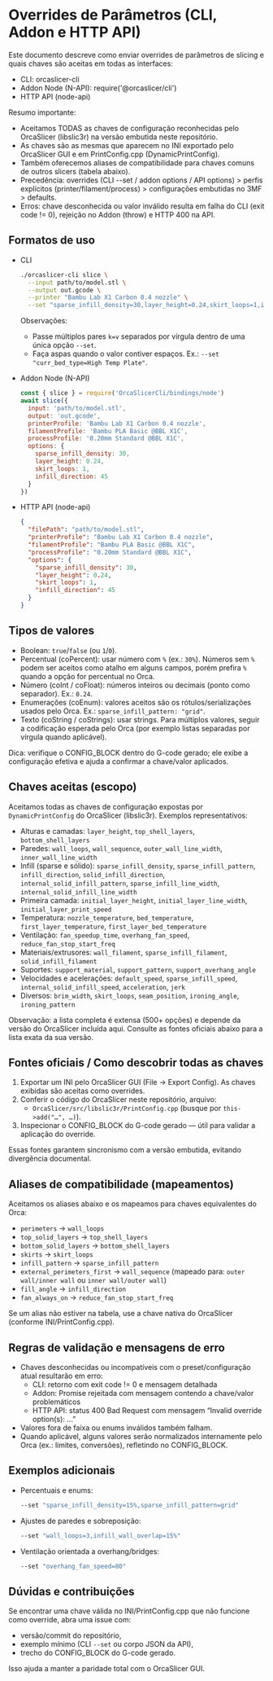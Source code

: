 # Overrides de Parâmetros (CLI, Addon e HTTP API)

Este documento descreve como enviar overrides de parâmetros de slicing e quais chaves são aceitas em todas as interfaces:
- CLI: orcaslicer-cli
- Addon Node (N-API): require('@orcaslicer/cli')
- HTTP API (node-api)

Resumo importante:
- Aceitamos TODAS as chaves de configuração reconhecidas pelo OrcaSlicer (libslic3r) na versão embutida neste repositório.
- As chaves são as mesmas que aparecem no INI exportado pelo OrcaSlicer GUI e em PrintConfig.cpp (DynamicPrintConfig).
- Também oferecemos aliases de compatibilidade para chaves comuns de outros slicers (tabela abaixo).
- Precedência: overrides (CLI --set / addon options / API options) > perfis explícitos (printer/filament/process) > configurações embutidas no 3MF > defaults.
- Erros: chave desconhecida ou valor inválido resulta em falha do CLI (exit code != 0), rejeição no Addon (throw) e HTTP 400 na API.


## Formatos de uso

- CLI
  ```bash
  ./orcaslicer-cli slice \
    --input path/to/model.stl \
    --output out.gcode \
    --printer "Bambu Lab X1 Carbon 0.4 nozzle" \
    --set "sparse_infill_density=30,layer_height=0.24,skirt_loops=1,infill_direction=45"
  ```
  Observações:
  - Passe múltiplos pares `k=v` separados por vírgula dentro de uma única opção `--set`.
  - Faça aspas quando o valor contiver espaços. Ex.: `--set "curr_bed_type=High Temp Plate"`.

- Addon Node (N-API)
  ```js
  const { slice } = require('OrcaSlicerCli/bindings/node')
  await slice({
    input: 'path/to/model.stl',
    output: 'out.gcode',
    printerProfile: 'Bambu Lab X1 Carbon 0.4 nozzle',
    filamentProfile: 'Bambu PLA Basic @BBL X1C',
    processProfile: '0.20mm Standard @BBL X1C',
    options: {
      sparse_infill_density: 30,
      layer_height: 0.24,
      skirt_loops: 1,
      infill_direction: 45
    }
  })
  ```

- HTTP API (node-api)
  ```json
  {
    "filePath": "path/to/model.stl",
    "printerProfile": "Bambu Lab X1 Carbon 0.4 nozzle",
    "filamentProfile": "Bambu PLA Basic @BBL X1C",
    "processProfile": "0.20mm Standard @BBL X1C",
    "options": {
      "sparse_infill_density": 30,
      "layer_height": 0.24,
      "skirt_loops": 1,
      "infill_direction": 45
    }
  }
  ```


## Tipos de valores

- Boolean: `true`/`false` (ou `1`/`0`).
- Percentual (coPercent): usar número com `%` (ex.: `30%`). Números sem `%` podem ser aceitos como atalho em alguns campos, porém prefira `%` quando a opção for percentual no Orca.
- Número (coInt / coFloat): números inteiros ou decimais (ponto como separador). Ex.: `0.24`.
- Enumerações (coEnum): valores aceitos são os rótulos/serializações usados pelo Orca. Ex.: `sparse_infill_pattern: "grid"`.
- Texto (coString / coStrings): usar strings. Para múltiplos valores, seguir a codificação esperada pelo Orca (por exemplo listas separadas por vírgula quando aplicável).

Dica: verifique o CONFIG_BLOCK dentro do G-code gerado; ele exibe a configuração efetiva e ajuda a confirmar a chave/valor aplicados.


## Chaves aceitas (escopo)

Aceitamos todas as chaves de configuração expostas por `DynamicPrintConfig` do OrcaSlicer (libslic3r). Exemplos representativos:

- Alturas e camadas: `layer_height`, `top_shell_layers`, `bottom_shell_layers`
- Paredes: `wall_loops`, `wall_sequence`, `outer_wall_line_width`, `inner_wall_line_width`
- Infill (sparse e sólido): `sparse_infill_density`, `sparse_infill_pattern`, `infill_direction`, `solid_infill_direction`, `internal_solid_infill_pattern`, `sparse_infill_line_width`, `internal_solid_infill_line_width`
- Primeira camada: `initial_layer_height`, `initial_layer_line_width`, `initial_layer_print_speed`
- Temperatura: `nozzle_temperature`, `bed_temperature`, `first_layer_temperature`, `first_layer_bed_temperature`
- Ventilação: `fan_speedup_time`, `overhang_fan_speed`, `reduce_fan_stop_start_freq`
- Materiais/extrusores: `wall_filament`, `sparse_infill_filament`, `solid_infill_filament`
- Suportes: `support_material`, `support_pattern`, `support_overhang_angle`
- Velocidades e acelerações: `default_speed`, `sparse_infill_speed`, `internal_solid_infill_speed`, `acceleration`, `jerk`
- Diversos: `brim_width`, `skirt_loops`, `seam_position`, `ironing_angle`, `ironing_pattern`

Observação: a lista completa é extensa (500+ opções) e depende da versão do OrcaSlicer incluída aqui. Consulte as fontes oficiais abaixo para a lista exata da sua versão.


## Fontes oficiais / Como descobrir todas as chaves

1) Exportar um INI pelo OrcaSlicer GUI (File → Export Config). As chaves exibidas são aceitas como overrides.
2) Conferir o código do OrcaSlicer neste repositório, arquivo:
   - `OrcaSlicer/src/libslic3r/PrintConfig.cpp` (busque por `this->add("…", …)`).
3) Inspecionar o CONFIG_BLOCK do G-code gerado — útil para validar a aplicação do override.

Essas fontes garantem sincronismo com a versão embutida, evitando divergência documental.


## Aliases de compatibilidade (mapeamentos)

Aceitamos os aliases abaixo e os mapeamos para chaves equivalentes do Orca:

- `perimeters` → `wall_loops`
- `top_solid_layers` → `top_shell_layers`
- `bottom_solid_layers` → `bottom_shell_layers`
- `skirts` → `skirt_loops`
- `infill_pattern` → `sparse_infill_pattern`
- `external_perimeters_first` → `wall_sequence` (mapeado para: `outer wall/inner wall` ou `inner wall/outer wall`)
- `fill_angle` → `infill_direction`
- `fan_always_on` → `reduce_fan_stop_start_freq`

Se um alias não estiver na tabela, use a chave nativa do OrcaSlicer (conforme INI/PrintConfig.cpp).


## Regras de validação e mensagens de erro

- Chaves desconhecidas ou incompatíveis com o preset/configuração atual resultarão em erro:
  - CLI: retorno com exit code != 0 e mensagem detalhada
  - Addon: Promise rejeitada com mensagem contendo a chave/valor problemáticos
  - HTTP API: status 400 Bad Request com mensagem “Invalid override option(s): …”
- Valores fora de faixa ou enums inválidos também falham.
- Quando aplicável, alguns valores serão normalizados internamente pelo Orca (ex.: limites, conversões), refletindo no CONFIG_BLOCK.


## Exemplos adicionais

- Percentuais e enums:
  ```bash
  --set "sparse_infill_density=15%,sparse_infill_pattern=grid"
  ```
- Ajustes de paredes e sobreposição:
  ```bash
  --set "wall_loops=3,infill_wall_overlap=15%"
  ```
- Ventilação orientada a overhang/bridges:
  ```bash
  --set "overhang_fan_speed=80"
  ```


## Dúvidas e contribuições

Se encontrar uma chave válida no INI/PrintConfig.cpp que não funcione como override, abra uma issue com:
- versão/commit do repositório,
- exemplo mínimo (CLI `--set` ou corpo JSON da API),
- trecho do CONFIG_BLOCK do G-code gerado.

Isso ajuda a manter a paridade total com o OrcaSlicer GUI.

